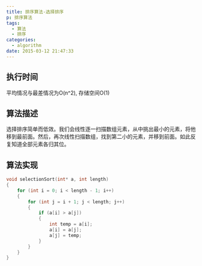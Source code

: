 ```yaml
---
title: 排序算法-选择排序
p: 排序算法
tags:
  - 算法
  - 排序
categories:
  - algorithm
date: 2015-03-12 21:47:33
---
```


## 执行时间
平均情况与最差情况为O(n^2), 存储空间O(1)

## 算法描述
选择排序简单而低效。我们会线性逐一扫描数组元素，从中挑出最小的元素，将他移到最前面。然后，再次线性扫描数组，找到第二小的元素，并移到前面。如此反复知道全部元素各归其位。

## 算法实现
``` c
void selectionSort(int* a, int length)
{
    for (int i = 0; i < length - 1; i++)
    {
        for (int j = i + 1; j < length; j++)
        {
            if (a[i] > a[j])
            {
                int temp = a[i];
                a[i] = a[j];
                a[j] = temp;
            }
        }
    }
}
```
